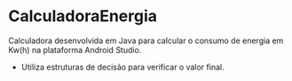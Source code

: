 # CalculadoraEnergia
Calculadora desenvolvida em Java para calcular o consumo de energia em Kw(h) na plataforma Android Studio.
- Utiliza estruturas de decisão para verificar o valor final.
